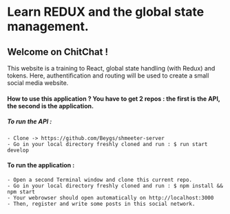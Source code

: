 # Learn REDUX and the global state management.

## Welcome on ChitChat !
This website is a training to React, global state handling (with Redux) and tokens. Here, authentification and routing will be used to create a small social media website.

#### How to use this application ? You have to get 2 repos : the first is the API, the second is the application.
##### To run the API :
    - Clone -> https://github.com/Beygs/shmeeter-server
    - Go in your local directory freshly cloned and run : $ run start develop
#### To run the application :
    - Open a second Terminal window and clone this current repo.
    - Go in your local directory freshly cloned and run : $ npm install && npm start
    - Your webrowser should open automatically on http://localhost:3000
    - Then, register and write some posts in this social network.